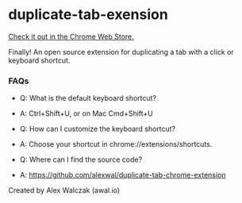 # duplicate-tab-exension
[Check it out in the Chrome Web Store.](https://chrome.google.com/webstore/detail/lgfojgkhjjjkkfmhogmckcopmmpmpdjf)

Finally! An open source extension for duplicating a tab with a click or keyboard shortcut.

### FAQs
  - Q: What is the default keyboard shortcut?
  - A: Ctrl+Shift+U, or on Mac Cmd+Shift+U

  - Q: How can I customize the keyboard shortcut?
  - A: Choose your shortcut in chrome://extensions/shortcuts.

  - Q: Where can I find the source code?
  - A:  https://github.com/alexwal/duplicate-tab-chrome-extension

Created by Alex Walczak (awal.io)

